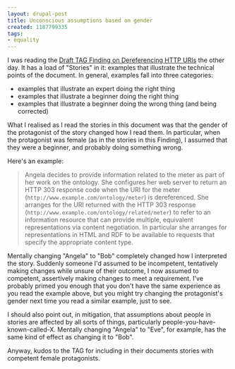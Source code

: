 ```yaml
---
layout: drupal-post
title: Unconscious assumptions based on gender
created: 1187799335
tags:
- equality
---
```

I was reading the [Draft TAG Finding on Dereferencing HTTP URIs][1] the other day. It has a load of "Stories" in it: examples that illustrate the technical points of the document. In general, examples fall into three categories:

  * examples that illustrate an expert doing the right thing
  * examples that illustrate a beginner doing the right thing
  * examples that illustrate a beginner doing the wrong thing (and being corrected)

What I realised as I read the stories in this document was that the gender of the protagonist of the story changed how I read them. In particular, when the protagonist was female (as in the stories in this Finding), I assumed that they were a beginner, and probably doing something wrong.

[1]: http://www.w3.org/2001/tag/doc/httpRange-14/2007-05-31/HttpRange-14 "W3C: Dereferencing HTTP URIs"

<!--break-->

Here's an example:

> Angela decides to provide information related to the meter as part of her work on the ontology. She configures her web server to return an HTTP 303 response code when the URI for the meter (`http://www.example.com/ontology/meter`) is dereferenced. She arranges for the URI returned with the HTTP 303 response (`http://www.example.com/ontology/related/meter`) to refer to an information resource that can provide multiple, equivalent representations via content negotiation. In particular she arranges for representations in HTML and RDF to be available to requests that specify the appropriate content type.

Mentally changing "Angela" to "Bob" completely changed how I interpreted the story. Suddenly someone I'd assumed to be incompetent, tentatively making changes while unsure of their outcome, I now assumed to competent, assertively making changes to meet a requirement. I've probably primed you enough that you don't have the same experience as you read the example above, but you might try changing the protagonist's gender next time you read a similar example, just to see.

I should also point out, in mitigation, that assumptions about people in stories are affected by all sorts of things, particularly people-you-have-known-called-X. Mentally changing "Angela" to "Eve", for example, has the same kind of effect as changing it to "Bob".

Anyway, kudos to the TAG for including in their documents stories with competent female protagonists.
